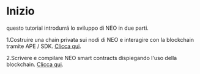 # Inizio

questo tutorial introdurrá lo sviluppo di NEO in due parti.
 
1.Costruire una chain privata sui nodi di NEO e interagire con la blockchain tramite APE / SDK.  [Clicca qui](nodo/Introduzione.md).

2.Scrivere e compilare NEO smart contracts dispiegando l'uso della blockchain. [Clicca qui](sc/introduction.md).
